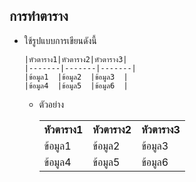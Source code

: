 ## การทำตาราง
 + ใช้รูปแบบการเขียนดังนี้
   ```
   |หัวตาราง1|หัวตาราง2|หัวตาราง3|
   |-------|-------|-------|
   |ข้อมูล1  |ข้อมูล2  |ข้อมูล3  |
   |ข้อมูล4  |ข้อมูล5  |ข้อมูล6  |
   ```
   + ตัวอย่าง
     <table>
      <tr>
       <th>หัวตาราง1</th>
       <th>หัวตาราง2</th>
       <th>หัวตาราง3</th>
      </tr>
      <tr>
       <td>ข้อมูล1</td>
       <td>ข้อมูล2</td>
       <td>ข้อมูล3</td>
      </tr>
      <tr>
       <td>ข้อมูล4</td>
       <td>ข้อมูล5</td>
       <td>ข้อมูล6</td>
      </tr>
     </table>



